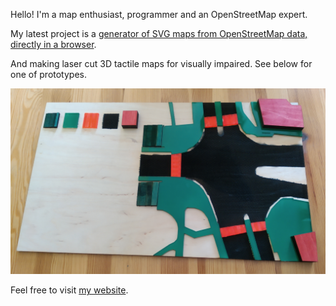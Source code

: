 Hello! I'm a map enthusiast, programmer and an OpenStreetMap expert.

My latest project is a [generator of SVG maps from OpenStreetMap data, directly in a browser](https://mapsaregreat.com/svg/).

And making laser cut 3D tactile maps for visually impaired. See below for one of prototypes.

![prototype_delivered_cropped.jpg](prototype_delivered_cropped.jpg)

Feel free to visit [my website](https://mapsaregreat.com/).
